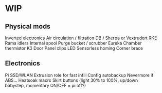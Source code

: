 # WIP


## Physical mods

Inverted electronics
Air circulation / filtration
DB / Sherpa or Vextrudort
RKE
Rama idlers
Internal spool
Purge bucket / scrubber
Eureka
Chamber thermistor
K3 Door
Panel clips
LED
Sensorless homing
Corner brace

## Electronics

Pi SSD/WLAN
Extrusion role for fast infill
Config autobackup
Nevermore if ABS...
Heatsoak macro
Skirt buttons (light 30% to 100%, up/down babystep, momentary ON/OFF = pi off?)

